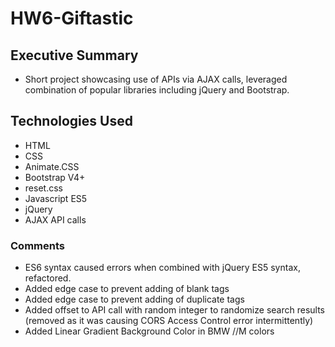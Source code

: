 # HW6-Giftastic

## Executive Summary
* Short project showcasing use of APIs via AJAX calls, leveraged combination of popular libraries including jQuery and Bootstrap.

## Technologies Used
* HTML
* CSS
* Animate.CSS
* Bootstrap V4+
* reset.css
* Javascript ES5
* jQuery
* AJAX API calls


### Comments
* ES6 syntax caused errors when combined with jQuery ES5 syntax, refactored.
* Added edge case to prevent adding of blank tags
* Added edge case to prevent adding of duplicate tags
* Added offset to API call with random integer to randomize search results (removed as it was causing CORS Access Control error intermittently)
* Added Linear Gradient Background Color in BMW //M colors
